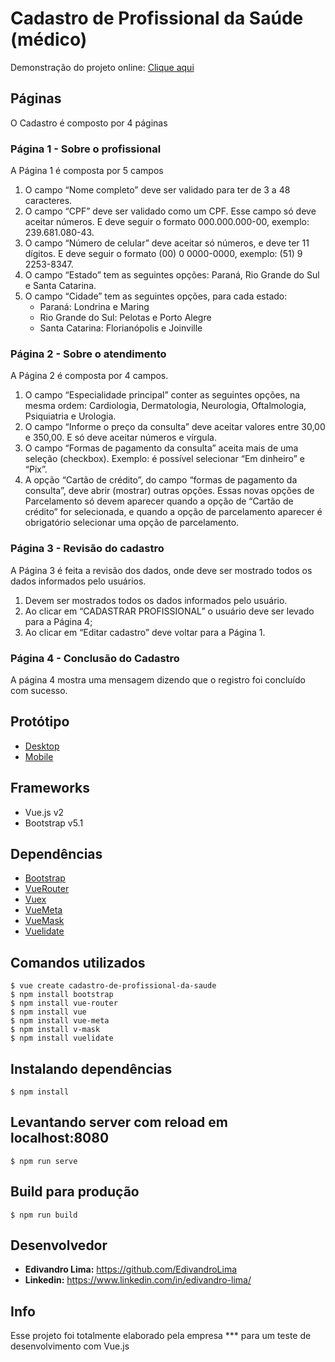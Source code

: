 # Cadastro de Profissional da Saúde (médico)
Demonstração do projeto online: [Clique aqui](http://cadastro-de-profissional-da-saude.epizy.com/)

## Páginas
O Cadastro é composto por 4 páginas

### Página 1 - Sobre o profissional
A Página 1 é composta por 5 campos
1. O campo “Nome completo” deve ser validado para ter de 3 a 48 caracteres.
2. O campo “CPF” deve ser validado como um CPF. Esse campo só deve aceitar
números. E deve seguir o formato 000.000.000-00, exemplo: 239.681.080-43.
3. O campo “Número de celular” deve aceitar só números, e deve ter 11 dígitos. E deve seguir o formato (00) 0 0000-0000, exemplo: (51) 9 2253-8347.
4. O campo “Estado” tem as seguintes opções: Paraná, Rio Grande do Sul e Santa Catarina.
5. O campo “Cidade” tem as seguintes opções, para cada estado:
    - Paraná: Londrina e Maring
    - Rio Grande do Sul: Pelotas e Porto Alegre
    - Santa Catarina: Florianópolis e Joinville

### Página 2 - Sobre o atendimento
A Página 2 é composta por 4 campos.
1. O campo “Especialidade principal” conter as seguintes opções, na mesma ordem: Cardiologia, Dermatologia, Neurologia, Oftalmologia, Psiquiatria e Urologia.
2. O campo “Informe o preço da consulta” deve aceitar valores entre 30,00 e 350,00. E só deve aceitar números e vírgula.
3. O campo “Formas de pagamento da consulta” aceita mais de uma seleção (checkbox). Exemplo: é possível selecionar “Em dinheiro” e “Pix”.
4. A opção “Cartão de crédito”, do campo “formas de pagamento da consulta”, deve abrir (mostrar) outras opções. Essas novas opções de Parcelamento só devem aparecer quando a opção de “Cartão de crédito” for selecionada, e quando a opção de parcelamento aparecer é obrigatório selecionar uma opção de parcelamento.

### Página 3 - Revisão do cadastro
A Página 3 é feita a revisão dos dados, onde deve ser mostrado todos os dados
informados pelo usuários.
1. Devem ser mostrados todos os dados informados pelo usuário.
2. Ao clicar em “CADASTRAR PROFISSIONAL” o usuário deve ser levado para a
Página 4;
3. Ao clicar em “Editar cadastro” deve voltar para a Página 1.

### Página 4 - Conclusão do Cadastro
A página 4 mostra uma mensagem dizendo que o registro foi concluído com sucesso.

## Protótipo
- [Desktop](prototipo/desktop)
- [Mobile](prototipo/mobile)

## Frameworks
- Vue.js v2
- Bootstrap v5.1

## Dependências
- [Bootstrap](https://www.npmjs.com/package/bootstrap)
- [VueRouter](https://www.npmjs.com/package/vue-router)
- [Vuex](https://www.npmjs.com/package/vuex)
- [VueMeta](https://www.npmjs.com/package/vue-meta)
- [VueMask](https://www.npmjs.com/package/v-mask)
- [Vuelidate](https://www.npmjs.com/package/vuelidate)

## Comandos utilizados
```
$ vue create cadastro-de-profissional-da-saude
$ npm install bootstrap
$ npm install vue-router
$ npm install vue
$ npm install vue-meta
$ npm install v-mask
$ npm install vuelidate
```

## Instalando dependências 
``` $ npm install ```

## Levantando server com reload em localhost:8080
``` $ npm run serve ```

## Build para produção
``` $ npm run build ```

## Desenvolvedor
- **Edivandro Lima:** https://github.com/EdivandroLima
- **Linkedin:** https://www.linkedin.com/in/edivandro-lima/

## Info
Esse projeto foi totalmente elaborado pela empresa *** para um teste de desenvolvimento com Vue.js
